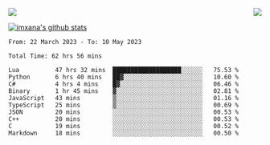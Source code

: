 <p>
  <a href="https://count.getloli.com/"><img src="https://count.getloli.com/get/@xana.readme?theme=moebooru-h"></a>
  <img src="https://weather-icon.journeyad.repl.co/@hangzhou?v=1" align="right">
</p>


<a href="https://github.com/imxana"><img align="center" src="https://github-readme-stats.vercel.app/api?username=imxana&show_icons=true&include_all_commits=true&hide_border=tru&custom_title=imxana%27s%20Github%20Stats" alt="imxana's github stats" /></a> 

<!--START_SECTION:waka-->

```text
From: 22 March 2023 - To: 10 May 2023

Total Time: 62 hrs 56 mins

Lua          47 hrs 32 mins  ███████████████████░░░░░░   75.53 %
Python       6 hrs 40 mins   ██▓░░░░░░░░░░░░░░░░░░░░░░   10.60 %
C#           4 hrs 4 mins    █▓░░░░░░░░░░░░░░░░░░░░░░░   06.46 %
Binary       1 hr 45 mins    ▓░░░░░░░░░░░░░░░░░░░░░░░░   02.81 %
JavaScript   43 mins         ▒░░░░░░░░░░░░░░░░░░░░░░░░   01.16 %
TypeScript   25 mins         ▒░░░░░░░░░░░░░░░░░░░░░░░░   00.69 %
JSON         20 mins         ░░░░░░░░░░░░░░░░░░░░░░░░░   00.53 %
C++          20 mins         ░░░░░░░░░░░░░░░░░░░░░░░░░   00.53 %
C            19 mins         ░░░░░░░░░░░░░░░░░░░░░░░░░   00.52 %
Markdown     18 mins         ░░░░░░░░░░░░░░░░░░░░░░░░░   00.50 %
```

<!--END_SECTION:waka-->
